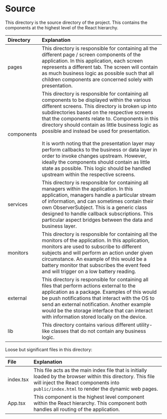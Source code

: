 # Source

This directory is the source directory of the project. This contains the
components at the highest level of the React hierarchy.

| Directory  | Explanation                                                                                                                                                                                                                                                                                                                                                                                                                                                                                                                                                                                                                                             |
|:-----------|:--------------------------------------------------------------------------------------------------------------------------------------------------------------------------------------------------------------------------------------------------------------------------------------------------------------------------------------------------------------------------------------------------------------------------------------------------------------------------------------------------------------------------------------------------------------------------------------------------------------------------------------------------------|
| pages      | This directory is responsible for containing all the different page / screen components of the application. In this application, each screen represents a different tab. The screen will contain as much business logic as possible such that all children components are concerned solely with presentation.                                                                                                                                                                                                                                                                                                                                           |
| components | This directory is responsible for containing all components to be displayed within the various different screens. This directory is broken up into subdirectories based on the respective screens that the components relate to. Components in this directory should contain as little business logic as possible and instead be used for presentation.<br><br>It is worth noting that the presentation layer may perform callbacks to the business or data layer in order to invoke changes upstream. However, ideally the components should contain as little state as possible. This logic should be handled upstream within the respective screens. |
| services   | This directory is responsible for containing all managers within the application. In this application, managers handle a particular stream of information, and can sometimes contain their own ObserverSubject. This is a generic class designed to handle callback subscriptions. This particular aspect bridges between the data and business layer.                                                                                                                                                                                                                                                                                                  |
| monitors   | This directory is responsible for containing all the monitors of the application. In this application, monitors are used to subscribe to different subjects and will perform an action under given circumstance. An example of this would be a battery monitor that subscribes the event feed and will trigger on a low battery reading.                                                                                                                                                                                                                                                                                                                |
| external   | This directory is responsible for containing all files that perform actions external to the application as a package. Examples of this would be push notifications that interact with the OS to send an external notification. Another example would be the storage interface that can interact with information stored locally on the device.                                                                                                                                                                                                                                                                                                          |
| lib        | This directory contains various different utility-like classes that do not contain any business logic.                                                                                                                                                                                                                                                                                                                                                                                                                                                                                                                                                  |

Loose but significant files in this directory:

| File      | Explanation                                                                                                                                                                                               |
|:----------|:----------------------------------------------------------------------------------------------------------------------------------------------------------------------------------------------------------|
| index.tsx | This file acts as the main index file that is initially loaded by the browser within this directory. This file will inject the React components into `public/index.html` to render the dynamic web pages. |
| App.tsx   | This component is the highest level component within the React hierarchy. This component both handles all routing of the application.                                                                     |

